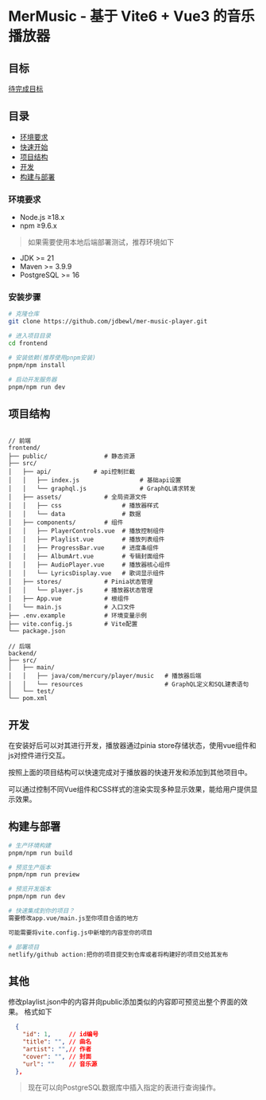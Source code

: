 # MerMusic - 基于 Vite6 + Vue3 的音乐播放器

## 目标

[待完成目标](/todolist.md)

## 目录

- [环境要求](#环境要求)
- [快速开始](#快速开始)
- [项目结构](#项目结构)
- [开发](#开发)
- [构建与部署](#构建与部署)

### 环境要求

- Node.js ≥18.x
- npm ≥9.6.x

> 如果需要使用本地后端部署测试，推荐环境如下

- JDK >= 21
- Maven >= 3.9.9
- PostgreSQL >= 16

### 安装步骤

```bash
# 克隆仓库
git clone https://github.com/jdbewl/mer-music-player.git

# 进入项目目录
cd frontend

# 安装依赖(推荐使用pnpm安装)
pnpm/npm install

# 启动开发服务器
pnpm/npm run dev
```

## 项目结构

```text

// 前端
frontend/
├── public/                # 静态资源
├── src/
│   ├── api/            # api控制拦截
│   │   ├── index.js                 # 基础api设置
│   │   └── graphql.js               # GraphQL请求转发
│   ├── assets/            # 全局资源文件
│   │   ├── css                 # 播放器样式
│   │   └── data                # 数据
│   ├── components/        # 组件
│   │   ├── PlayerControls.vue  # 播放控制组件
│   │   ├── Playlist.vue        # 播放列表组件
│   │   ├── ProgressBar.vue     # 进度条组件
│   │   ├── AlbumArt.vue        # 专辑封面组件
│   │   ├── AudioPlayer.vue     # 播放器核心组件
│   │   └── LyricsDisplay.vue   # 歌词显示组件
│   ├── stores/            # Pinia状态管理
│   │   └── player.js      # 播放器状态管理
│   ├── App.vue            # 根组件
│   └── main.js            # 入口文件
├── .env.example           # 环境变量示例
├── vite.config.js         # Vite配置
└── package.json

// 后端
backend/
├── src/
│   ├── main/             
│   │   ├── java/com/mercury/player/music   # 播放器后端
│   │   └── resources                       # GraphQL定义和SQL建表语句
│   └── test/
└── pom.xml  
```

## 开发

在安装好后可以对其进行开发，播放器通过pinia store存储状态，使用vue组件和js对控件进行交互。

按照上面的项目结构可以快速完成对于播放器的快速开发和添加到其他项目中。

可以通过控制不同Vue组件和CSS样式的渲染实现多种显示效果，能给用户提供显示效果。

## 构建与部署

```bash
# 生产环境构建
pnpm/npm run build

# 预览生产版本
pnpm/npm run preview

# 预览开发版本
pnpm/npm run dev

# 快速集成到你的项目？
需要修改app.vue/main.js至你项目合适的地方

可能需要将vite.config.js中新增的内容至你的项目

# 部署项目
netlify/github action:把你的项目提交到仓库或者将构建好的项目交给其发布
```

## 其他

修改playlist.json中的内容并向public添加类似的内容即可预览出整个界面的效果。
格式如下

```json
  {
    "id": 1,     // id编号
    "title": "", // 曲名
    "artist": "",// 作者
    "cover": "", // 封面
    "url": ""    // 音乐源
  },
```

> 现在可以向PostgreSQL数据库中插入指定的表进行查询操作。
